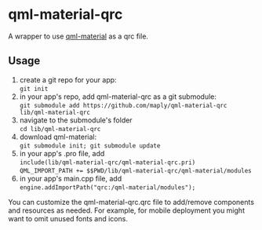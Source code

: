 # qml-material-qrc
A wrapper to use [qml-material](https://github.com/papyros/qml-material) as a qrc file.

## Usage

1. create a git repo for your app:  
`git init`
2. in your app's repo, add qml-material-qrc as a git submodule:  
`git submodule add https://github.com/maply/qml-material-qrc lib/qml-material-qrc`
3. navigate to the submodule's folder  
`cd lib/qml-material-qrc`
4. download qml-material:  
`git submodule init; git submodule update`
5. in your app's .pro file, add  
`include(lib/qml-material-qrc/qml-material-qrc.pri)`  
`QML_IMPORT_PATH += $$PWD/lib/qml-material-qrc/qml-material/modules`
7. in your app's main.cpp file, add  
`engine.addImportPath("qrc:/qml-material/modules");`

You can customize the qml-material-qrc.qrc file to add/remove components and resources as needed.
For example, for mobile deployment you might want to omit unused fonts and icons.
